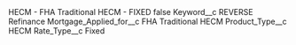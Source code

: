 <?xml version="1.0" encoding="UTF-8"?>
<CustomMetadata xmlns="http://soap.sforce.com/2006/04/metadata" xmlns:xsi="http://www.w3.org/2001/XMLSchema-instance" xmlns:xsd="http://www.w3.org/2001/XMLSchema">
    <label>HECM - FHA Traditional HECM - FIXED</label>
    <protected>false</protected>
    <values>
        <field>Keyword__c</field>
        <value xsi:type="xsd:string">REVERSE Refinance</value>
    </values>
    <values>
        <field>Mortgage_Applied_for__c</field>
        <value xsi:type="xsd:string">FHA Traditional HECM</value>
    </values>
    <values>
        <field>Product_Type__c</field>
        <value xsi:type="xsd:string">HECM</value>
    </values>
    <values>
        <field>Rate_Type__c</field>
        <value xsi:type="xsd:string">Fixed</value>
    </values>
</CustomMetadata>
